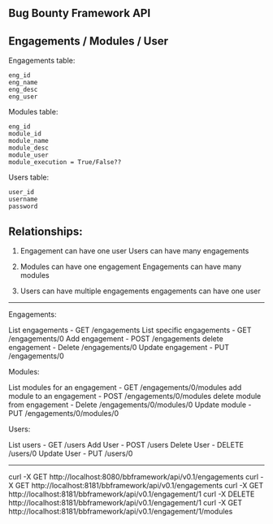 Bug Bounty Framework API
------------------------

Engagements / Modules / User
---------------------------------------

Engagements table:

	eng_id		
	eng_name     
	eng_desc
	eng_user
	
Modules table:

	eng_id
	module_id
	module_name
	module_desc
	module_user
	module_execution = True/False??
	
Users table:

	user_id
	username
	password
	
	
Relationships:
--------------

1) Engagement can have one user
Users can have many engagements

2) Modules can have one engagement
Engagements can have many modules

3) Users can have multiple engagements
engagements can have one user
	
---------------------------------------
</nocode>
Engagements:

List engagements				- GET      /engagements
List specific engagements		- GET	   /engagements/0
Add engagement					- POST     /engagements
delete engagement				- Delete   /engagements/0
Update engagement				- PUT	   /engagements/0

Modules:

List modules for an engagement 	- GET		/engagements/0/modules
add module to an engagement		- POST		/engagements/0/modules
delete module from engagement 	- Delete	/engagements/0/modules/0
Update module					- PUT		/engagements/0/modules/0

Users: 

List users						- GET		/users
Add User						- POST		/users
Delete User						- DELETE 	/users/0
Update User						- PUT		/users/0
</nocode>

-----------------------------------------------------------------------------

curl  -X GET    http://localhost:8080/bbframework/api/v0.1/engagements
curl  -X GET    http://localhost:8181/bbframework/api/v0.1/engagements
curl  -X GET    http://localhost:8181/bbframework/api/v0.1/engagement/1
curl  -X DELETE http://localhost:8181/bbframework/api/v0.1/engagement/1
curl  -X GET    http://localhost:8181/bbframework/api/v0.1/engagement/1/modules

